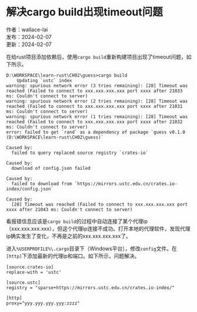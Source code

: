 # 解决cargo build出现timeout问题

作者：wallace-lai </br>
发布：2024-02-07 </br>
更新：2024-02-07 </br>

在给rust项目添加依赖后，使用`cargo build`重新构建项目出现了timeout问题，如下所示。

```
D:\WORKSPACE\learn-rust\CH02\guess>cargo build
    Updating `ustc` index
warning: spurious network error (3 tries remaining): [28] Timeout was reached (Failed to connect to xxx.xxx.xxx.xxx port xxxx after 21033 ms: Couldn't connect to server)
warning: spurious network error (2 tries remaining): [28] Timeout was reached (Failed to connect to xxx.xxx.xxx.xxx port xxxx after 21031 ms: Couldn't connect to server)
warning: spurious network error (1 tries remaining): [28] Timeout was reached (Failed to connect to xxx.xxx.xxx.xxx port xxxx after 21032 ms: Couldn't connect to server)
error: failed to get `rand` as a dependency of package `guess v0.1.0 (D:\WORKSPACE\learn-rust\CH02\guess)`

Caused by:
  failed to query replaced source registry `crates-io`

Caused by:
  download of config.json failed

Caused by:
  failed to download from `https://mirrors.ustc.edu.cn/crates.io-index/config.json`

Caused by:
  [28] Timeout was reached (Failed to connect to xxx.xxx.xxx.xxx port xxxx after 21043 ms: Couldn't connect to server)

```

看报错信息应该是`cargo build`的过程中自动连接了某个代理ip（xxx.xxx.xxx.xxx），但这个代理ip连接不成功。打开本地的代理软件，发现代理ip确实发生了变化，不再是之前的xxx.xxx.xxx.xxx了。

进入`%USERPROFILE%\.cargo`目录下（Windows平台），修改`config`文件。在`[http]`下添加最新的代理ip和端口。如下所示，问题解决。

```
[source.crates-io]
replace-with = 'ustc'

[source.ustc]
registry = "sparse+https://mirrors.ustc.edu.cn/crates.io-index/"

[http]
proxy="yyy.yyy.yyy.yyy:zzzz"
```
